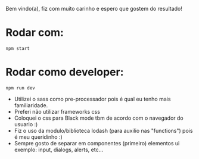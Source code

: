 Bem vindo(a), fiz com muito carinho e espero que gostem do resultado!

# Rodar com:
```
npm start
```

# Rodar como developer:
```
npm run dev
```

* Utilizei o sass como pre-processador pois é qual eu tenho mais familiaridade.
* Preferi não utilizar frameworks css
* Coloquei o css para Black mode tbm de acordo com o navegador do usuario :)
* Fiz o uso da modulo/biblioteca lodash (para auxilio nas "functions") pois é meu queridinho :)
* Sempre gosto de separar em componentes (primeiro) elementos ui exemplo: input, dialogs, alerts, etc...
